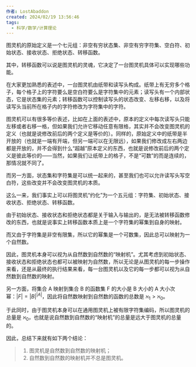 ```yaml
---
作者: LostAbaddon
created: 2024/02/19 13:56:46
tags:
  - 科学/数学/计算理论
---
```


图灵机的原始定义是一个七元组：非空有穷状态集、非空有穷字符集、空白符、初始状态、接收状态、拒绝状态、转移函数。

其中，转移函数可以说是图灵机的灵魂，它决定了一台图灵机具体可以实现哪些功能。

在大家更加熟悉的表述中，一台图灵机由纸带和读写头构成。纸带上有无穷多个格子，每个格子上的字符要么是空白符要么是字符集中的元素；读写头有一个内部状态，它是状态集的元素；转移函数可以控制读写头的状态改变、左移右移，以及将读写头当前所在格子内的字符修改为字符集中的字符。

图灵机可以有很多等价表述，比如在上面的表述中，原本的定义中每次读写头只能左移或者右移一格，但如果我们允许它移动任意有限格，其实并不会改变图灵机的定义（也就是说修改前后的两个定义是等价的）。同样的，原始定义中的纸带是半开放的（也就是一端有开端，但另一端可以在无限远），如果我们修改成左右两边都是开放的，并不会得到什么“超越”原本定义的东西，也就是说修改前后的两个定义是彼此等价的——当然，如果我们让纸带上的格子，不是“可数”的而是连续的，那情况就不同了。

而另一方面，状态集和字符集是可以统一起来的，甚至我们也可以允许读写头写空白符，这些改变并不会改变图灵机的本质。

这么一来，我们事实上可以将图灵机“约化”为一个五元组：字符集、初始状态、接收状态、拒绝状态、转移函数。

由于初始状态、接收状态和拒绝状态都是关于输入与输出的，是无法被转移函数修改的东西，也就是说事实上转移函数本质上是一个字符集的幂集到自身的映射。

而又由于字符集是非空有限集，所以它的幂集是一个可数集，因此总可以映射为一个自然数。

因此，图灵机本身可以视为从自然数到自然数的“映射机”。尤其考虑到初始状态、接收状态和拒绝状态也都可以被映射为自然数，所以无论是从图灵机的每一步操作来看，还是从最终的执行结果来看，每一台图灵机以及它的每一步都可以视为从自然数到自然数的映射。

另一方面，将集合 A 映射到集合 B 的函数集 F 的大小是 B 大小的 A 大小次幂：$|F| = |B|^{|A|}$，因此将自然数映射到自然数的函数的总数是 $\aleph_1 > \aleph_0$。

于此同时，由于图灵机本身可以在通用图灵机上被有限字符集编码，所以图灵机的总量是 $\aleph_0$，也就是说自然数到自然数的“映射机”的总量是远大于图灵机的总量的。

因此，总结下来就有如下两个结论：

> 1. 图灵机是自然数到自然数的映射机；
> 2. 自然数到自然数的映射机并不总是图灵机。
